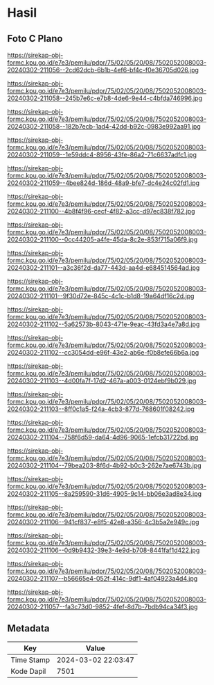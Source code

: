 # Hasil

## Foto C Plano

https://sirekap-obj-formc.kpu.go.id/e7e3/pemilu/pdpr/75/02/05/20/08/7502052008003-20240302-211056--2cd62dcb-6b1b-4ef6-bf4c-f0e36705d026.jpg

https://sirekap-obj-formc.kpu.go.id/e7e3/pemilu/pdpr/75/02/05/20/08/7502052008003-20240302-211058--245b7e6c-e7b8-4de6-9e44-c4bfda746996.jpg

https://sirekap-obj-formc.kpu.go.id/e7e3/pemilu/pdpr/75/02/05/20/08/7502052008003-20240302-211058--182b7ecb-1ad4-42dd-b92c-0983e992aa91.jpg

https://sirekap-obj-formc.kpu.go.id/e7e3/pemilu/pdpr/75/02/05/20/08/7502052008003-20240302-211059--1e59ddc4-8956-43fe-86a2-71c6637adfc1.jpg

https://sirekap-obj-formc.kpu.go.id/e7e3/pemilu/pdpr/75/02/05/20/08/7502052008003-20240302-211059--4bee824d-186d-48a9-bfe7-dc4e24c02fd1.jpg

https://sirekap-obj-formc.kpu.go.id/e7e3/pemilu/pdpr/75/02/05/20/08/7502052008003-20240302-211100--4b8f4f96-cecf-4f82-a3cc-d97ec838f782.jpg

https://sirekap-obj-formc.kpu.go.id/e7e3/pemilu/pdpr/75/02/05/20/08/7502052008003-20240302-211100--0cc44205-a4fe-45da-8c2e-853f715a06f9.jpg

https://sirekap-obj-formc.kpu.go.id/e7e3/pemilu/pdpr/75/02/05/20/08/7502052008003-20240302-211101--a3c36f2d-da77-443d-aa4d-e684514564ad.jpg

https://sirekap-obj-formc.kpu.go.id/e7e3/pemilu/pdpr/75/02/05/20/08/7502052008003-20240302-211101--9f30d72e-845c-4c1c-b1d8-19a64df16c2d.jpg

https://sirekap-obj-formc.kpu.go.id/e7e3/pemilu/pdpr/75/02/05/20/08/7502052008003-20240302-211102--5a62573b-8043-471e-9eac-43fd3a4e7a8d.jpg

https://sirekap-obj-formc.kpu.go.id/e7e3/pemilu/pdpr/75/02/05/20/08/7502052008003-20240302-211102--cc3054dd-e96f-43e2-ab6e-f0b8efe66b6a.jpg

https://sirekap-obj-formc.kpu.go.id/e7e3/pemilu/pdpr/75/02/05/20/08/7502052008003-20240302-211103--4d00fa7f-17d2-467a-a003-0124ebf9b029.jpg

https://sirekap-obj-formc.kpu.go.id/e7e3/pemilu/pdpr/75/02/05/20/08/7502052008003-20240302-211103--8ff0c1a5-f24a-4cb3-877d-768601f08242.jpg

https://sirekap-obj-formc.kpu.go.id/e7e3/pemilu/pdpr/75/02/05/20/08/7502052008003-20240302-211104--758f6d59-da64-4d96-9065-1efcb31722bd.jpg

https://sirekap-obj-formc.kpu.go.id/e7e3/pemilu/pdpr/75/02/05/20/08/7502052008003-20240302-211104--79bea203-8f6d-4b92-b0c3-262e7ae6743b.jpg

https://sirekap-obj-formc.kpu.go.id/e7e3/pemilu/pdpr/75/02/05/20/08/7502052008003-20240302-211105--8a259590-31d6-4905-9c14-bb06e3ad8e34.jpg

https://sirekap-obj-formc.kpu.go.id/e7e3/pemilu/pdpr/75/02/05/20/08/7502052008003-20240302-211106--941cf837-e8f5-42e8-a356-4c3b5a2e949c.jpg

https://sirekap-obj-formc.kpu.go.id/e7e3/pemilu/pdpr/75/02/05/20/08/7502052008003-20240302-211106--0d9b9432-39e3-4e9d-b708-8441faf1d422.jpg

https://sirekap-obj-formc.kpu.go.id/e7e3/pemilu/pdpr/75/02/05/20/08/7502052008003-20240302-211107--b56665e4-052f-414c-9df1-4af04923a4d4.jpg

https://sirekap-obj-formc.kpu.go.id/e7e3/pemilu/pdpr/75/02/05/20/08/7502052008003-20240302-211057--fa3c73d0-9852-4fef-8d7b-7bdb94ca34f3.jpg


## Metadata

| Key        | Value               |
| ---------- | ------------------- |
| Time Stamp | 2024-03-02 22:03:47 |
| Kode Dapil | 7501                |



